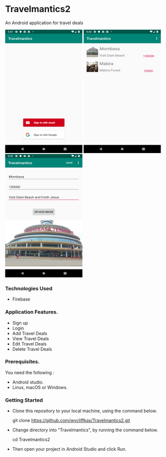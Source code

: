 # Travelmantics2
An Android application for travel deals

<p float="left">
<img src="https://github.com/wycliffkas/Travelmantics2/blob/master/screenshots/screenshot1.png" width="250" height="400" />
<img src="https://github.com/wycliffkas/Travelmantics2/blob/master/screenshots/Screenshot2png.png" width="250" height="400" />
<img src="https://github.com/wycliffkas/Travelmantics2/blob/master/screenshots/Screenshot3.png" width="250" height="400" />
</p>

### Technologies Used
- Firebase

### Application Features.
- Sign up
- Login
- Add Travel Deals
- View Travel Deals
- Edit Travel Deals
- Delete Travel Deals

### Prerequisites.

You need the following :
- Android studio.
- Linux, macOS or Windows.

### Getting Started

- Clone this repository to your local machine, using the command below.

   git clone https://github.com/wycliffkas/Travelmantics2.git

- Change directory into "Travelmantics", by running the command below.

   cd Travelmantics2

- Then open your project in Android Studio and click Run.